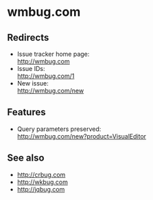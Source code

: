 # wmbug.com

## Redirects

* Issue tracker home page:<br>
  http://wmbug.com
* Issue IDs:<br>
  http://wmbug.com/1
* New issue:<br>
  http://wmbug.com/new

## Features

* Query parameters preserved:<br>
  http://wmbug.com/new?product=VisualEditor

## See also
* http://crbug.com
* http://wkbug.com
* http://jqbug.com
